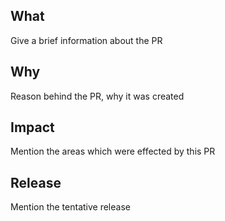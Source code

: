 ## What

Give a brief information about the PR

## Why

Reason behind the PR, why it was created

## Impact

Mention the areas which were effected by this PR

## Release

Mention the tentative release
